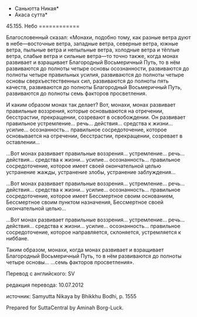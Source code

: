 * Саньютта Никая*
* Акаса сутта*

45\.155\. Небо
\=\=\=\=\=\=\=\=\=\=\=\=

Благословенный сказал: «Монахи, подобно тому, как разные ветра дуют в небе—восточные ветра, западные ветра, северные ветра, южные ветра, пыльные ветра и непыльные ветра, холодные ветра и тёплые ветра, слабые ветра и сильные ветра—то точно также, когда монах развивает и взращивает Благородный Восьмеричный Путь, то в нём развиваются до полноты четыре основы осознанности, развиваются до полноты четыре правильных усилия, развиваются до полноты четыре основы сверхъестественных сил, развиваются до полноты пять качеств, развиваются до полноты Благородный Восьмеричный Путь, развиваются до полноты семь факторов просветления\.

И каким образом монах так делает? Вот, монахи, монах развивает правильные воззрения, которые основываются на отречении, бесстрастии, прекращении, созревают в освобождении\. Он развивает правильное устремление… речь… действия… средства к жизни… усилие… осознанность… правильное сосредоточение, которое основывается на отречении, бесстрастии, прекращении, созревает в оставлении…

…Вот монах развивает правильные воззрения… устремление… речь… действия… средства к жизни… усилие… осознанность… правильное сосредоточение, которое имеет своей окончательной целью устранение жажды, устранение злобы, устранение заблуждения…

…Вот монах развивает правильные воззрения… устремление… речь… действия… средства к жизни… усилие… осознанность… правильное сосредоточение, которое имеет Бессмертное своим основанием, Бессмертное своим пунктом назначения, Бессмертное своей окончательной целью…

…Вот монах развивает правильные воззрения… устремление… речь… действия… средства к жизни… усилие… осознанность… правильное сосредоточение, которое направляется, склоняется, устремляется к ниббане\.

Таким образом, монахи, когда монах развивает и взращивает Благородный Восьмеричный Путь, то в нём развиваются до полноты четыре основы… …семь факторов просветления»\.

Перевод с английского: SV

редакция перевода: 10\.07\.2012

источник: Samyutta Nikaya by Bhikkhu Bodhi, p\. 1555

Prepared for SuttaCentral by Aminah Borg\-Luck\.